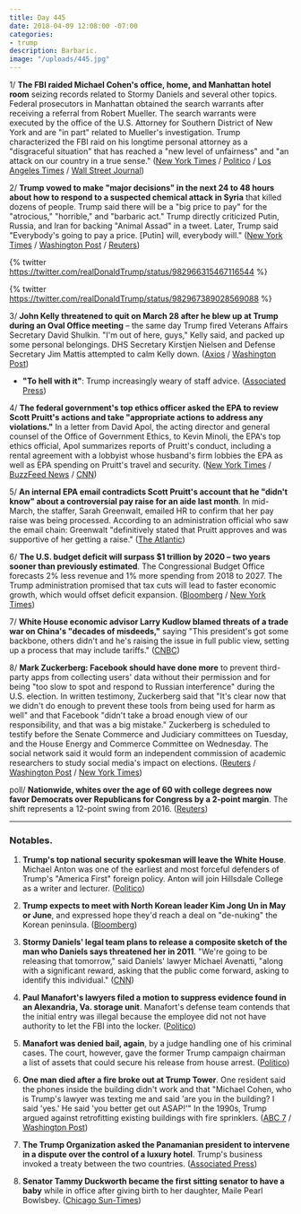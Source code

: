 ```yaml
---
title: Day 445
date: 2018-04-09 12:08:00 -07:00
categories:
- trump
description: Barbaric.
image: "/uploads/445.jpg"
---
```


1/ **The FBI raided Michael Cohen's office, home, and Manhattan hotel room** seizing records related to Stormy Daniels and several other topics. Federal prosecutors in Manhattan obtained the search warrants after receiving a referral from Robert Mueller. The search warrants were executed by the office of the U.S. Attorney for Southern District of New York and are "in part" related to Mueller's investigation. Trump characterized the FBI raid on his longtime personal attorney as a "disgraceful situation" that has reached a "new level of unfairness" and "an attack on our country in a true sense." ([New York Times](https://www.nytimes.com/2018/04/09/us/politics/fbi-raids-office-of-trumps-longtime-lawyer-michael-cohen.html) / [Politico](https://www.politico.com/story/2018/04/09/michael-cohen-fbi-records-trump-daniels-510921) / [Los Angeles Times](http://www.latimes.com/politics/la-na-pol-michael-cohen-fbi-raid-20180409-story.html) / [Wall Street Journal](https://www.wsj.com/articles/fbi-raids-trump-lawyers-office-1523306297))

2/ **Trump vowed to make "major decisions" in the next 24 to 48 hours about how to respond to a suspected chemical attack in Syria** that killed dozens of people. Trump said there will be a "big price to pay" for the "atrocious," "horrible," and "barbaric act." Trump directly criticized Putin, Russia, and Iran for backing "Animal Assad" in a tweet. Later, Trump said "Everybody's going to pay a price. \[Putin\] will, everybody will." ([New York Times](https://www.nytimes.com/2018/04/09/world/middleeast/trump-syria-attack.html) / [Washington Post](https://www.washingtonpost.com/politics/trump-says-us-to-decide-on-response-to-atrocious-syria-chemical-attack-in-24-to-48-hours/2018/04/09/1398c5aa-3bfa-11e8-a7d1-e4efec6389f0_story.html) / [Reuters](https://www.reuters.com/article/us-mideast-crisis-syria/trump-says-to-make-fast-decision-after-suspected-syrian-chemical-attack-idUSKBN1HG0D8))

{% twitter https://twitter.com/realDonaldTrump/status/982966315467116544 %}

{% twitter https://twitter.com/realDonaldTrump/status/982967389028569088 %}

3/ **John Kelly threatened to quit on March 28 after he blew up at Trump during an Oval Office meeting** – the same day Trump fired Veterans Affairs Secretary David Shulkin. "I'm out of here, guys," Kelly said, and packed up some personal belongings. DHS Secretary Kirstjen Nielsen and Defense Secretary Jim Mattis attempted to calm Kelly down. ([Axios](https://www.axios.com/john-kelly-trump-oval-office-meeting-threatened-quit-f29667d3-d99f-4e23-92f6-9c48c360722b.html) / [Washington Post](https://www.washingtonpost.com/politics/when-you-lose-that-power-how-john-kelly-faded-as-white-house-disciplinarian/2018/04/07/5e5b8b42-39be-11e8-acd5-35eac230e514_story.html))

* **"To hell with it"**: Trump increasingly weary of staff advice. ([Associated Press](https://apnews.com/eab8cdc9f72f43f3890f41da92ec2cf9))

4/ **The federal government's top ethics officer asked the EPA to review Scott Pruitt's actions and take "appropriate actions to address any violations."** In a letter from David Apol, the acting director and general counsel of the Office of Government Ethics, to Kevin Minoli, the EPA's top ethics official, Apol summarizes reports of Pruitt's conduct, including a rental agreement with a lobbyist whose husband's firm lobbies the EPA as well as EPA spending on Pruitt's travel and security. ([New York Times](https://www.nytimes.com/2018/04/09/climate/epa-ethics-letter-pruitt.html) / [BuzzFeed News](https://www.buzzfeed.com/zahrahirji/epa-pruitt-ethics-investigation) / [CNN](https://www.cnn.com/2018/04/09/politics/ethics-office-scott-pruitt-epa/index.html))

5/ **An internal EPA email contradicts Scott Pruitt's account that he "didn't know" about a controversial pay raise for an aide last month**. In mid-March, the staffer, Sarah Greenwalt, emailed HR to confirm that her pay raise was being processed. According to an administration official who saw the email chain: Greenwalt "definitively stated that Pruitt approves and was supportive of her getting a raise." ([The Atlantic](https://www.theatlantic.com/politics/archive/2018/04/pruitt-epa-raises/557561/))

6/ **The U.S. budget deficit will surpass $1 trillion by 2020 – two years sooner than previously estimated**. The Congressional Budget Office forecasts 2% less revenue and 1% more spending from 2018 to 2027. The Trump administration promised that tax cuts will lead to faster economic growth, which would offset deficit expansion. ([Bloomberg](https://www.bloomberg.com/news/articles/2018-04-09/u-s-budget-deficit-to-balloon-to-1-trillion-by-2020-cbo-says) / [New York Times](https://www.nytimes.com/2018/04/09/us/politics/federal-deficit-tax-cuts-spending-trump.html))

7/ **White House economic advisor Larry Kudlow blamed threats of a trade war on China's "decades of misdeeds,"** saying "This president's got some backbone, others didn't and he's raising the issue in full public view, setting up a process that may include tariffs." ([CNBC](https://www.cnbc.com/2018/04/09/larry-kudlow-says-trump-is-warning-china-with-tariffs-youre-no-longer-a-developing-nation-act-like-it.html))

8/ **Mark Zuckerberg: Facebook should have done more** to prevent third-party apps from collecting users' data without their permission and for being "too slow to spot and respond to Russian interference" during the U.S. election. In written testimony, Zuckerberg said that "It's clear now that we didn't do enough to prevent these tools from being used for harm as well" and that Facebook "didn't take a broad enough view of our responsibility, and that was a big mistake." Zuckerberg is scheduled to testify before the Senate Commerce and Judiciary committees on Tuesday, and the House Energy and Commerce Committee on Wednesday. The social network said it would form an independent commission of academic researchers to study social media's impact on elections. ([Reuters](https://www.reuters.com/article/us-facebook-privacy-testimony/ceo-zuckerberg-says-facebook-could-have-done-more-to-prevent-misuse-idUSKBN1HG2EY) / [Washington Post](https://www.washingtonpost.com/news/the-switch/wp/2018/04/09/facebook-chief-executive-mark-zuckerberg-to-captiol-hill-it-was-my-mistake-and-im-sorry/) / [New York Times](https://www.nytimes.com/2018/04/09/technology/mark-zuckerberg-facebook.html))

poll/ **Nationwide, whites over the age of 60 with college degrees now favor Democrats over Republicans for Congress by a 2-point margin**. The shift represents a 12-point swing from 2016. ([Reuters](https://www.reuters.com/article/us-usa-election-healthcare-poll/exclusive-as-elections-near-many-older-educated-white-voters-shift-away-from-trumps-party-idUSKBN1HG1I6))

---

### Notables.

1. **Trump's top national security spokesman will leave the White House**. Michael Anton was one of the earliest and most forceful defenders of Trump's "America First" foreign policy. Anton will join Hillsdale College as a writer and lecturer. ([Politico](https://www.politico.com/story/2018/04/08/national-security-spokesman-anton-trump-508641))

2. **Trump expects to meet with North Korean leader Kim Jong Un in May or June**, and expressed hope they'd reach a deal on "de-nuking" the Korean peninsula. ([Bloomberg](https://www.bloomberg.com/news/articles/2018-04-09/trump-says-he-ll-meet-with-north-korea-s-kim-in-may-or-june))

3. **Stormy Daniels' legal team plans to release a composite sketch of the man who Daniels says threatened her in 2011**. "We're going to be releasing that tomorrow," said Daniels' lawyer Michael Avenatti, "along with a significant reward, asking that the public come forward, asking to identify this individual." ([CNN](https://www.cnn.com/2018/04/09/politics/michael-avenatti-sketch-cnntv/index.html))

4. **Paul Manafort's lawyers filed a motion to suppress evidence found in an Alexandria, Va. storage unit**. Manafort's defense team contends that the initial entry was illegal because the employee did not not have authority to let the FBI into the locker. ([Politico](https://www.politico.com/story/2018/04/07/manafort-moves-to-suppress-evidence-found-in-storage-unit-507984))

5. **Manafort was denied bail, again**, by a judge handling one of his criminal cases. The court, however, gave the former Trump campaign chairman a list of assets that could secure his release from house arrest. ([Politico](https://www.politico.com/story/2018/04/09/paul-manafort-bail-denied-509650))

6. **One man died after a fire broke out at Trump Tower**. One resident said the phones inside the building didn't work and that "Michael Cohen, who is Trump's lawyer was texting me and said 'are you in the building? I said 'yes.' He said 'you better get out ASAP!'" In the 1990s, Trump argued against retrofitting existing buildings with fire sprinklers. ([ABC 7](http://abc7ny.com/1-dead-after-fire-breaks-out-at-trump-tower/3313615/) / [Washington Post](https://www.washingtonpost.com/news/morning-mix/wp/2018/04/09/donald-trump-once-lobbied-against-fire-sprinklers-in-existing-new-york-high-rises-including-trump-towers/))

7. **The Trump Organization asked the Panamanian president to intervene in a dispute over the control of a luxury hotel**. Trump's business invoked a treaty between the two countries. ([Associated Press](https://apnews.com/bcba3f280f5f4ce78cc10a865ca617cb))

8. **Senator Tammy Duckworth became the first sitting senator to have a baby** while in office after giving birth to her daughter, Maile Pearl Bowlsbey. ([Chicago Sun-Times](https://chicago.suntimes.com/chicago-politics/tammy-duckworth-birth-girl-first-senator-have-baby-maile-pearl-bowlsbey-office/))
